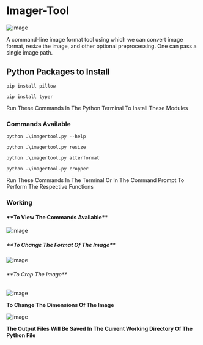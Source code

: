 # Imager-Tool

![image](https://user-images.githubusercontent.com/91713896/155834429-9046c54e-2dbd-4a54-aced-65b9d60a17bd.png)

A command-line image format tool using which we can convert image format, resize the image, and other optional preprocessing. One can pass a single image path. 


<h2> Python Packages to Install </h2>

```
pip install pillow
```
```
pip install typer
```
Run These Commands In The Python Terminal To Install These Modules

<h3> Commands Available </h3>

```
python .\imagertool.py --help
```
```
python .\imagertool.py resize
```
```
python .\imagertool.py alterformat
```
```
python .\imagertool.py cropper
```
Run These Commands In The Terminal Or In The Command Prompt To Perform The Respective Functions

### Working

<h4> **To View The Commands Available** </h4>

![image](https://user-images.githubusercontent.com/91713896/155833524-39afce68-e786-49ff-8050-ef89892db8ab.png)

<h5> **To Change The Format Of The Image** </h5>

![image](https://user-images.githubusercontent.com/91713896/155833605-522002c2-7404-480b-96a6-4712e5622815.png)

<h6> **To Crop The Image** </h6>

![image](https://user-images.githubusercontent.com/91713896/155833656-eef2aa06-0966-402f-bfdb-d55f8b88aeb6.png)

<h7> **To Change The Dimensions Of The Image** </h7>

![image](https://user-images.githubusercontent.com/91713896/155833706-69d572a5-c34c-49bd-b769-c938545dc562.png)
 
**The Output Files Will Be Saved In The Current Working Directory Of The Python File**
